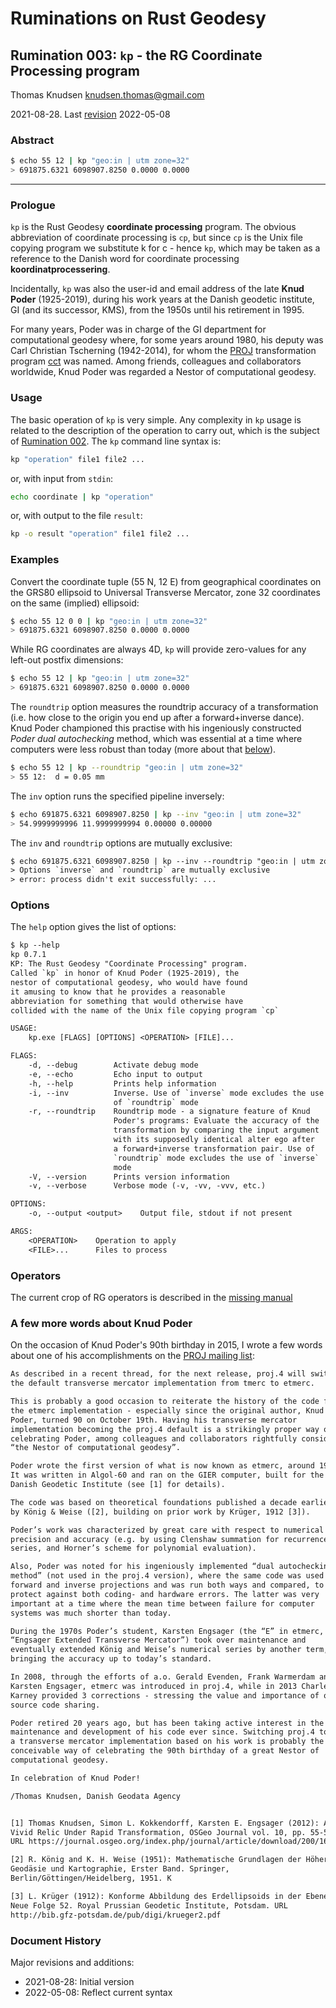 # Ruminations on Rust Geodesy

## Rumination 003: `kp` - the RG Coordinate Processing program

Thomas Knudsen <knudsen.thomas@gmail.com>

2021-08-28. Last [revision](#document-history) 2022-05-08

### Abstract

```sh
$ echo 55 12 | kp "geo:in | utm zone=32"
> 691875.6321 6098907.8250 0.0000 0.0000
```

---

### Prologue

`kp` is the Rust Geodesy **coordinate processing** program. The obvious abbreviation of coordinate processing is `cp`, but since `cp` is the Unix file copying program we substitute k for c - hence `kp`, which may be taken as a reference to the Danish word for coordinate processing **koordinatprocessering**.

Incidentally, `kp` was also the user-id and email address of the late **Knud Poder** (1925-2019), during his work years at the Danish geodetic institute, GI (and its successor, KMS), from the 1950s until his retirement in 1995.

For many years, Poder was in charge of the GI department for computational geodesy where, for some years around 1980, his deputy was Carl Christian Tscherning (1942-2014), for whom the [PROJ](https::/proj.org) transformation program [cct](https://proj.org/apps/cct.html) was named. Among friends, colleagues and collaborators worldwide, Knud Poder was regarded a Nestor of computational geodesy.

### Usage

The basic operation of `kp` is very simple. Any complexity in `kp` usage is related to the description of the operation to carry out, which is the subject of [Rumination 002](/ruminations/002-rumination.md). The `kp` command line syntax is:

```sh
kp "operation" file1 file2 ...
```

or, with input from `stdin`:

```sh
echo coordinate | kp "operation"
```

or, with output to the file `result`:

```sh
kp -o result "operation" file1 file2 ...
```

### Examples

Convert the coordinate tuple (55 N, 12 E) from geographical coordinates  on the GRS80 ellipsoid to Universal Transverse Mercator, zone 32 coordinates on the same (implied) ellipsoid:

```sh
$ echo 55 12 0 0 | kp "geo:in | utm zone=32"
> 691875.6321 6098907.8250 0.0000 0.0000
```

While RG coordinates are always 4D, `kp` will provide zero-values for any left-out postfix dimensions:

```sh
$ echo 55 12 | kp "geo:in | utm zone=32"
> 691875.6321 6098907.8250 0.0000 0.0000
```

The `roundtrip` option measures the roundtrip accuracy of a transformation
(i.e. how close to the origin you end up after a forward+inverse dance). Knud Poder championed this practise with his ingeniously constructed *Poder dual autochecking* method, which was essential at a time where computers were less robust than today (more about that [below](#a-few-more-words-about-knud-poder)).

```sh
$ echo 55 12 | kp --roundtrip "geo:in | utm zone=32"
> 55 12:  d = 0.05 mm
```

The `inv` option runs the specified pipeline inversely:

```sh
$ echo 691875.6321 6098907.8250 | kp --inv "geo:in | utm zone=32"
> 54.9999999996 11.9999999994 0.00000 0.00000
```

The `inv` and `roundtrip` options are mutually exclusive:

```txt
$ echo 691875.6321 6098907.8250 | kp --inv --roundtrip "geo:in | utm zone=32"
> Options `inverse` and `roundtrip` are mutually exclusive
> error: process didn't exit successfully: ...
```

### Options

The `help` option gives the list of options:

```txt
$ kp --help
kp 0.7.1
KP: The Rust Geodesy "Coordinate Processing" program.
Called `kp` in honor of Knud Poder (1925-2019), the
nestor of computational geodesy, who would have found
it amusing to know that he provides a reasonable
abbreviation for something that would otherwise have
collided with the name of the Unix file copying program `cp`

USAGE:
    kp.exe [FLAGS] [OPTIONS] <OPERATION> [FILE]...

FLAGS:
    -d, --debug        Activate debug mode
    -e, --echo         Echo input to output
    -h, --help         Prints help information
    -i, --inv          Inverse. Use of `inverse` mode excludes the use
                       of `roundtrip` mode
    -r, --roundtrip    Roundtrip mode - a signature feature of Knud
                       Poder's programs: Evaluate the accuracy of the
                       transformation by comparing the input argument
                       with its supposedly identical alter ego after
                       a forward+inverse transformation pair. Use of
                       `roundtrip` mode excludes the use of `inverse`
                       mode
    -V, --version      Prints version information
    -v, --verbose      Verbose mode (-v, -vv, -vvv, etc.)

OPTIONS:
    -o, --output <output>    Output file, stdout if not present

ARGS:
    <OPERATION>    Operation to apply
    <FILE>...      Files to process
```

### Operators

The current crop of RG operators is described in the [missing manual](/ruminations/002-rumination.md)

### A few more words about Knud Poder

On the occasion of Knud Poder's 90th birthday in 2015, I wrote a few words about one of his accomplishments on the [PROJ mailing list](https://lists.osgeo.org/pipermail/proj/2015-October/006884.html):

```txt
As described in a recent thread, for the next release, proj.4 will switch
the default transverse mercator implementation from tmerc to etmerc.

This is probably a good occasion to reiterate the history of the code for
the etmerc implementation - especially since the original author, Knud
Poder, turned 90 on October 19th. Having his transverse mercator
implementation becoming the proj.4 default is a strikingly proper way of
celebrating Poder, among colleagues and collaborators rightfully considered
“the Nestor of computational geodesy”.

Poder wrote the first version of what is now known as etmerc, around 1961.
It was written in Algol-60 and ran on the GIER computer, built for the
Danish Geodetic Institute (see [1] for details).

The code was based on theoretical foundations published a decade earlier,
by König & Weise ([2], building on prior work by Krüger, 1912 [3]).

Poder’s work was characterized by great care with respect to numerical
precision and accuracy (e.g. by using Clenshaw summation for recurrence
series, and Horner’s scheme for polynomial evaluation).

Also, Poder was noted for his ingeniously implemented “dual autochecking
method” (not used in the proj.4 version), where the same code was used for
forward and inverse projections and was run both ways and compared, to
protect against both coding- and hardware errors. The latter was very
important at a time where the mean time between failure for computer
systems was much shorter than today.

During the 1970s Poder’s student, Karsten Engsager (the “E” in etmerc,
“Engsager Extended Transverse Mercator”) took over maintenance and
eventually extended König and Weise’s numerical series by another term,
bringing the accuracy up to today’s standard.

In 2008, through the efforts of a.o. Gerald Evenden, Frank Warmerdam and
Karsten Engsager, etmerc was introduced in proj.4, while in 2013 Charles
Karney provided 3 corrections - stressing the value and importance of open
source code sharing.

Poder retired 20 years ago, but has been taking active interest in the
maintenance and development of his code ever since. Switching proj.4 to use
a transverse mercator implementation based on his work is probably the best
conceivable way of celebrating the 90th birthday of a great Nestor of
computational geodesy.

In celebration of Knud Poder!

/Thomas Knudsen, Danish Geodata Agency


[1] Thomas Knudsen, Simon L. Kokkendorff, Karsten E. Engsager (2012): A
Vivid Relic Under Rapid Transformation, OSGeo Journal vol. 10, pp. 55-57,
URL https://journal.osgeo.org/index.php/journal/article/download/200/167

[2] R. König and K. H. Weise (1951): Mathematische Grundlagen der Höheren
Geodäsie und Kartographie, Erster Band. Springer,
Berlin/Göttingen/Heidelberg, 1951. K

[3] L. Krüger (1912): Konforme Abbildung des Erdellipsoids in der Ebene.
Neue Folge 52. Royal Prussian Geodetic Institute, Potsdam. URL
http://bib.gfz-potsdam.de/pub/digi/krueger2.pdf
```

### Document History

Major revisions and additions:

- 2021-08-28: Initial version
- 2022-05-08: Reflect current syntax
